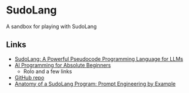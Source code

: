 # SudoLang

A sandbox for playing with SudoLang

## Links

- [SudoLang: A Powerful Pseudocode Programming Language for LLMs](https://medium.com/javascript-scene/sudolang-a-powerful-pseudocode-programming-language-for-llms-d64d42aa719b)
- [AI Programming for Absolute Beginners](https://medium.com/javascript-scene/ai-programming-for-absolute-beginners-16ac3fc6dea6)
  - Rolo and a few links
- [GitHub repo](https://github.com/paralleldrive/sudolang-llm-support/blob/main/sudolang.sudo.md)
- [Anatomy of a SudoLang Program: Prompt Engineering by Example](https://medium.com/javascript-scene/anatomy-of-a-sudolang-program-prompt-engineering-by-example-f7a7b65263bc)
  
